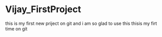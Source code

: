 # Vijay_FirstProject
this is my first new priject on git
and i am so glad to use this 
thisis my firt time on git
